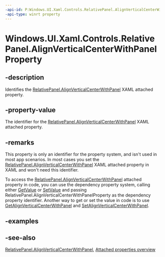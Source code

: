 ```yaml
---
-api-id: P:Windows.UI.Xaml.Controls.RelativePanel.AlignVerticalCenterWithPanelProperty
-api-type: winrt property
---
```


<!-- Property syntax
public Windows.UI.Xaml.DependencyProperty AlignVerticalCenterWithPanelProperty { get; }
-->

# Windows.UI.Xaml.Controls.RelativePanel.AlignVerticalCenterWithPanelProperty

## -description
Identifies the [RelativePanel.AlignVerticalCenterWithPanel](relativepanel_alignverticalcenterwithpanel.md) XAML attached property.



## -property-value
The identifier for the [RelativePanel.AlignVerticalCenterWithPanel](relativepanel_alignverticalcenterwithpanel.md) XAML attached property.

## -remarks
This property is only an identifier for the property system, and isn't used in most app scenarios. In most cases you set the [RelativePanel.AlignVerticalCenterWithPanel](relativepanel_alignverticalcenterwithpanel.md) XAML attached property in XAML and won't need this identifier.

To access the [RelativePanel.AlignVerticalCenterWithPanel](relativepanel_alignverticalcenterwithpanel.md) attached property in code, you can use the dependency property system, calling either [GetValue](../windows.ui.xaml/dependencyobject_getvalue_1188551207.md) or [SetValue](../windows.ui.xaml/dependencyobject_setvalue_52578133.md) and passing RelativePanel.AlignVerticalCenterWithPanelProperty as the dependency property identifier. Another way to get or set the value in code is to use [GetAlignVerticalCenterWithPanel](relativepanel_getalignverticalcenterwithpanel_1330844298.md) and [SetAlignVerticalCenterWithPanel](relativepanel_setalignverticalcenterwithpanel_1861744551.md).

## -examples

## -see-also

[RelativePanel.AlignVerticalCenterWithPanel](relativepanel_alignverticalcenterwithpanel.md), [Attached properties overview](/windows/uwp/xaml-platform/attached-properties-overview)
